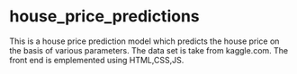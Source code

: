 # house_price_predictions
This is a house price prediction model which predicts the house price on the basis of various parameters.
The data set is take from kaggle.com.
The front end is emplemented using HTML,CSS,JS.
